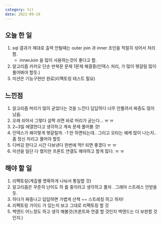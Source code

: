 ```yaml
---
category: til
date: 2021-09-19
---
```


## 오늘 한 일

1. sql 결과가 제대로 출력 안될때는 outer join 과 inner 조인을 적절히 섞어서 처리함.
   - innerJoin 을 많이 사용하는것이 좋다고 함.
2. 알고리즘 카카오 단순 반복문 문제 1문제 해결중(인덱스 처리, 가 많이 헷갈림 많이 풀어봐야 할듯.)
3. 미션은 기능구현만 완료(리팩토링 테스트 필요)

## 느낀점

1. 알고리즘 머리가 많이 굳었다는 것을 느낀다 답답하다 너무 안풀려서 짜증도 많이 났음.
2. 오래 쉬어서 그렇다 살짝 쉬면 바로 머리가 굳는다... ㅠ ㅠ
3. 2~3일 에열한다고 생각하고 계속 문제 풀어볼 것!
4. 인덱스가 왜이렇게 헷갈릴까. -1 만 하면되는데.. 그리고 오타는 왜케 많이 나는지.. 좀 정신 차리고 풀어야 할듯
5. 디버깅 한다고 시간 다보낸다 한번에 딱!! 되면 좋겠다 ㅠ ㅠ
6. 미션을 일단 다 했지만 프론트 연결도 해야하고 할게 많다. ㅠ ㅠ

## 해야 할 일

1. 리팩토링(계츨별 명확하게 나눠서 통일할 것)
2. 알고리즘은 꾸준히 난이도 하 를 중이라고 생각하고 풀자 . 그래야 스트레스 안받을듯.
3. 하다가 짜증나고 답답하면 가볍게 산책 ~~ 스트레칭 하고 하자!
4. 리팩토링 가이드 가 있는지 보고 그대로 리팩토링 할 것
5. 백엔드 어느정도 하고 생각 해볼것(프론트와 연결 할 것인지 백엔드는 더 보완할 것인지.)
